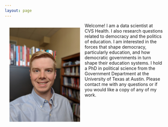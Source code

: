 ```yaml
---
layout: page
---
```

<img style="width=563px;height=750px;float:left;padding:15px;"
src="/images/profile_image.jpg" alt="profile picture" width="225" height="300">

Welcome! I am a data scientist at CVS Health. I also research questions related to democracy and the politics of education. I am interested in the forces that shape democracy, particularly education, and how democratic governments in turn shape their education systems. I hold a PhD in political science from the Government Department at the University of Texas at Austin. Please contact me with any questions or if you would like a copy of any of my work.
